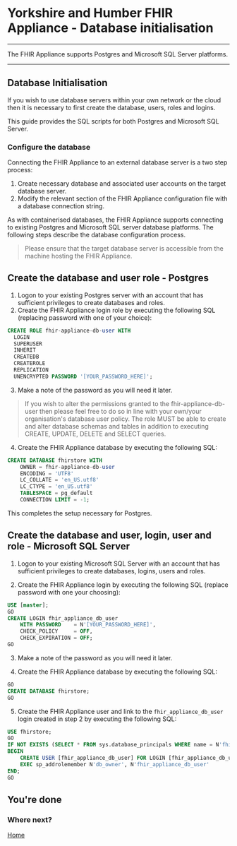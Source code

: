 # Yorkshire and Humber FHIR Appliance - Database initialisation

---

The FHIR Appliance supports Postgres and Microsoft SQL Server platforms.

---

## Database Initialisation

If you wish to use database servers within your own network or the cloud then it is necessary to first create the database, users, roles and logins.

This guide provides the SQL scripts for both Postgres and Microsoft SQL Server.

### Configure the database

Connecting the FHIR Appliance to an external database server is a two step process:

1. Create necessary database and associated user accounts on the target database server.
2. Modify the relevant section of the FHIR Appliance configuration file with a database connection string. 

As with containerised databases, the FHIR Appliance supports connecting to existing Postgres and Microsoft SQL server database platforms. The following steps describe the database configuration process.

> Please ensure that the target database server is accessible from the machine hosting the FHIR Appliance.


## Create the database and user role - Postgres

1. Logon to your existing Postgres server with an account that has sufficient privileges to create databases and roles.
2. Create the FHIR Appliance login role by executing the following SQL (replacing password with one of your choice):

```sql
CREATE ROLE fhir-appliance-db-user WITH
  LOGIN
  SUPERUSER
  INHERIT
  CREATEDB
  CREATEROLE
  REPLICATION
  UNENCRYPTED PASSWORD '[YOUR_PASSWORD_HERE]';
```

3. Make a note of the password as you will need it later.

> If you wish to alter the permissions granted to the fhir-appliance-db-user then please feel free to do so in line with your own/your organisation's database user policy. The role MUST be able to create and alter database schemas and tables in addition to executing CREATE, UPDATE, DELETE and SELECT queries.

4. Create the FHIR Appliance database by executing the following SQL:

```sql
CREATE DATABASE fhirstore WITH 
    OWNER = fhir-appliance-db-user
    ENCODING = 'UTF8'
    LC_COLLATE = 'en_US.utf8'
    LC_CTYPE = 'en_US.utf8'
    TABLESPACE = pg_default
    CONNECTION LIMIT = -1;
```

This completes the setup necessary for Postgres.

## Create the database and user, login, user and role - Microsoft SQL Server 

1. Logon to your existing Microsoft SQL Server with an account that has sufficient privileges to create databases, logins, users and roles.

2. Create the FHIR Appliance login by executing the following SQL (replace password with one your choosing):

```sql
USE [master];
GO
CREATE LOGIN fhir_appliance_db_user 
    WITH PASSWORD    = N'[YOUR_PASSWORD_HERE]',
    CHECK_POLICY     = OFF,
    CHECK_EXPIRATION = OFF;
GO
```

3. Make a note of the password as you will need it later.

4. Create the FHIR Appliance database by executing the following SQL:
   
```sql
GO
CREATE DATABASE fhirstore;
GO
```

5. Create the FHIR Appliance user and link to the `fhir_appliance_db_user` login created in step 2 by executing the following SQL:

```sql
USE fhirstore;
GO
IF NOT EXISTS (SELECT * FROM sys.database_principals WHERE name = N'fhir_appliance_user')
BEGIN
    CREATE USER [fhir_appliance_db_user] FOR LOGIN [fhir_appliance_db_user]
    EXEC sp_addrolemember N'db_owner', N'fhir_appliance_db_user'
END;
GO
```
 
## You're done

### Where next?

[Home](../../README.md)
